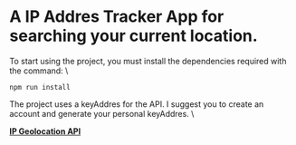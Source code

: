 # A IP Addres Tracker App for searching your current location.

To start using the project, you must install the dependencies required with the command: \ 

 ``npm run install`` 

The project uses a keyAddres for the API. I suggest you to create an account and generate your personal keyAddres. \

   **[IP Geolocation API](https://geo.ipify.org/)**
